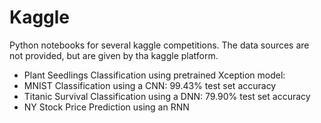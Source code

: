 # Kaggle
Python notebooks for several kaggle competitions. The data sources are not provided, but are given by tha kaggle platform.

- Plant Seedlings Classification using pretrained Xception model:  
- MNIST Classification using a CNN: 99.43% test set accuracy
- Titanic Survival Classification using a DNN: 79.90% test set accuracy
- NY Stock Price Prediction using an RNN

